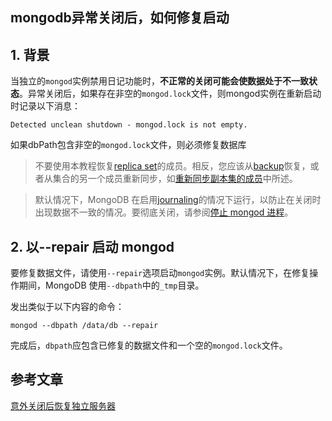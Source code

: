 ## mongodb异常关闭后，如何修复启动

## 1. 背景

当独立的`mongod`实例禁用日记功能时，**不正常的关闭可能会使数据处于不一致状态**。异常关闭后，如果存在非空的`mongod.lock`文件，则mongod实例在重新启动时记录以下消息：

```
Detected unclean shutdown - mongod.lock is not empty.
```

如果dbPath包含非空的`mongod.lock`文件，则必须修复数据库

>不要使用本教程恢复[replica set](https://www.docs4dev.com/docs/zh/mongodb/v3.6/reference/reference-glossary.html#term-replica-set)的成员。相反，您应该从[backup](https://www.docs4dev.com/docs/zh/mongodb/v3.6/reference/core-backups.html)恢复，或者从集合的另一个成员重新同步，如[重新同步副本集的成员](https://www.docs4dev.com/docs/zh/mongodb/v3.6/reference/tutorial-resync-replica-set-member.html)中所述。

> 默认情况下，MongoDB 在启用[journaling](https://www.docs4dev.com/docs/zh/mongodb/v3.6/reference/core-journaling.html)的情况下运行，以防止在关闭时出现数据不一致的情况。要彻底关闭，请参阅[停止 mongod 进程](https://www.docs4dev.com/docs/zh/mongodb/v3.6/reference/tutorial-manage-mongodb-processes.html#terminate-mongod-processes)。

## 2. 以--repair 启动 mongod

要修复数据文件，请使用`--repair`选项启动`mongod`实例。默认情况下，在修复操作期间，MongoDB 使用`--dbpath`中的`_tmp`目录。

发出类似于以下内容的命令：

```
mongod --dbpath /data/db --repair
```

完成后，`dbpath`应包含已修复的数据文件和一个空的`mongod.lock`文件。

## 参考文章

[意外关闭后恢复独立服务器](https://www.docs4dev.com/docs/zh/mongodb/v3.6/reference/tutorial-recover-data-following-unexpected-shutdown.html#%E4%BB%A5--repair-%E5%90%AF%E5%8A%A8-mongod)